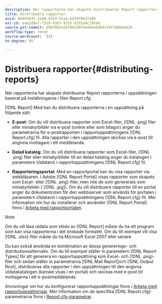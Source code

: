 ```yaml
---
description: När rapporterna har skapats distribuerar Report rapporterna i uppsättningen baserat på inställningarna i filen Report.cfg.
title: Distribuera rapporter
uuid: 0e993635-1aa8-4314-91aa-b4f8f002fa09
exl-id: ead1d8ef-7319-4307-9155-0101a9c1959d
source-git-commit: d9df90242ef96188f4e4b5e6d04cfef196b0a628
workflow-type: tm+mt
source-wordcount: '315'
ht-degree: 0%

---
```


# Distribuera rapporter{#distributing-reports}

När rapporterna har skapats distribuerar Report rapporterna i uppsättningen baserat på inställningarna i filen Report.cfg.

[!DNL Report] Med kan du distribuera rapporterna i en uppsättning på följande sätt:

* **E-post:** Om du vill distribuera rapporter som Excel-filer,  [!DNL .png] filer eller miniatyrbilder via e-post (online eller som bilagor) anger du parametrarna för e-postrapporten i rapportuppsättningens  [!DNL Report.cfg] fil. Alla rapporter i den uppsättningen skickas via e-post till angivna mottagare i ett meddelande.

* **Delad katalog:** Om du vill distribuera rapporter som Excel-filer,  [!DNL .png] filer eller miniatyrbilder till en delad katalog anger du katalogen i parametern Utdatarot i rapportuppsättningens  [!DNL Report.cfg] fil.

* **Rapporteringsportal:** Med en rapportportal kan du visa rapporter via webbläsaren. I Adobe [!DNL Report Portal] visas rapporter som skapats som Excel- eller [!DNL .png]-filer, men inte de som genererats som miniatyrbilder ( [!DNL .jpg]). Om du vill distribuera rapporter till en portal anger du dokumentroten för den webbserver som används för portalen i parametern Utdatarot i rapportuppsättningens [!DNL Report.cfg]-fil. Mer information om hur du installerar och använder [!DNL Report Portal] finns i [Arbeta med rapportportalen](../../home/c-rpt-oview/c-rpt-portal/c-rpt-portal.md#concept-f692210cad494c00865dbf325eb5ed35).

>[!NOTE]
>
>Om du vill läsa utdata som stöds av [!DNL Report] måste du ha ett program som kan visa rapporterna i det önskade formatet. Om du till exempel vill visa [!DNL .xlsx]-filer måste du ha Microsoft Excel 2007 eller senare.

Du kan också använda en kombination av dessa genererings- och distributionsalternativ. Om du till exempel ställer in parametern [!DNL Report Types] för att generera en rapportuppsättning som Excel- och [!DNL .png]-filer och sedan ställer in parametrarna [!DNL Mail Report]och [!DNL Output Root], distribueras alla rapporter i den uppsättningen till den angivna utdatakatalogen (kanske visas i en portal) och skickas med e-post till mottagarna i ett e-postmeddelande.

Anvisningar om hur du konfigurerar rapportuppsättningar finns i [Arbeta med rapportuppsättningar](../../home/c-rpt-oview/c-work-rpt-sets/c-work-rpt-sets.md#concept-a5f078668e1245e684cb2a778c8803d5). Mer information om de specifika [!DNL Report.cfg]-parametrarna finns i [Report.cfg-parametrar](../../home/c-rpt-oview/c-rpt-param-ref/c-rpt-param.md#concept-838e59d72d3f4cb29ee15f5c7eb0ceff).

